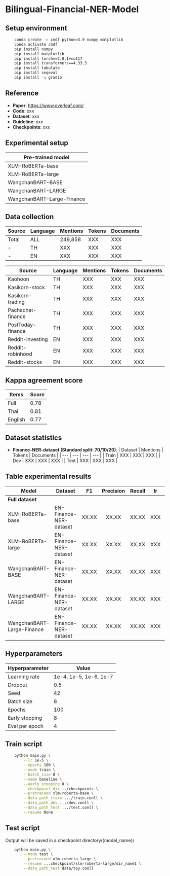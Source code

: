 # Bilingual-Financial-NER-Model

## Setup environment ##
```bash
    conda create -n cmdf python=3.9 numpy matplotlib
    conda activate cmdf
    pip install numpy
    pip install matplotlib
    pip install torch==2.0.1+cu117
    pip install transformers==4.33.3
    pip install tabulate
    pip install seqeval
    pip install -q gradio 
```

## Reference ###
- **Paper**: https://www.overleaf.com/
- **Code**: xxx
- **Dataset**: xxx
- **Guideline**: xxx
- **Checkpoints**: xxx


## Experimental setup ###
| Pre-trained model |
| --- |
| XLM-RoBERTa-base |
| XLM-RoBERTa-large |
| WangchanBART-BASE |
| WangchanBART-LARGE |
| WangchanBART-Large-Finance |


## Data collection ###
| Source | Language | Mentions | Tokens | Documents |
| --- | --- | --- | --- | --- |
| Total | ALL | 249,858| XXX | XXX |
| - | TH | XXX | XXX | XXX |
| - | EN | XXX | XXX | XXX |

| Source | Language | Mentions | Tokens | Documents |
| --- | --- | --- | --- | --- |
| Kaohoon | TH | XXX | XXX | XXX |
| Kasikorn-stock | TH | XXX | XXX | XXX |
| Kasikorn-trading | TH | XXX | XXX | XXX |
| Pachachat-finance | TH | XXX | XXX | XXX |
| PostToday-finance | TH | XXX | XXX | XXX |
| Reddit-investing | EN | XXX | XXX | XXX |
| Reddit-robinhood | EN | XXX | XXX | XXX |
| Reddit-stocks | EN | XXX | XXX | XXX |


## Kappa agreement score ###
| Items | Score |
| --- | --- |
| Full | 0.78 |
| Thai | 0.81 |
| English | 0.77 |


## Dataset statistics ###
- **Finance-NER-dataset (Standard split: 70/10/20)**:
    | Dataset | Mentions | Tokens | Documents |
    | --- | --- | --- | --- |
    | Train | XXX | XXX | XXX |
    | Dev | XXX | XXX | XXX |
    | Test | XXX | XXX | XXX |


## Table experimental results ###
| Model | Dataset | F1 | Precision | Recall | lr | name |
| --- | --- | :---: | :---: | :---: | :---: | :---: |
| **Full dataset** |
| XLM-RoBERTa-base | EN-Finance-NER-dataset | XX.XX | XX.XX | XX.XX | XXX | XXX |
| XLM-RoBERTa-large | EN-Finance-NER-dataset | XX.XX | XX.XX | XX.XX | XXX | XXX |
| WangchanBART-BASE | EN-Finance-NER-dataset | XX.XX | XX.XX | XX.XX | XXX | XXX |
| WangchanBART-LARGE | EN-Finance-NER-dataset | XX.XX | XX.XX | XX.XX | XXX | XXX |
| WangchanBART-Large-Finance | EN-Finance-NER-dataset | XX.XX | XX.XX | XX.XX | XXX | XXX |

## Hyperparameters ###
| Hyperparameter | Value |
| --- | --- |
| Learning rate | 1e-4, 1e-5, 1e-6, 1e-7|
| Dropout | 0.5 |
| Seed | 42 |
| Batch size | 8 |
| Epochs | 100 |
| Early stopping | 8 |
| Eval per epoch | 4 |


## Train script
```bash
    python main.py \
        --lr 1e-5 \
        --epochs 100 \
        --mode train \
        --batch_size 8 \
        --name baseline \
        --early_stopping 8 \
        --checkpoint_dir ../checkpoints \
        --pretrained xlm-roberta-base \
        --data_path_train .../train.conll \
        --data_path_dev .../dev.conll \
        --data_path_test .../test.conll \
        --resume None
```


## Test script
Output will be saved in a checkpoint directory/{model_name}/
```bash 
    python main.py \
        --mode test \
        --pretrained xlm-roberta-large \
        --resume ...checkpoint/xlm-roberta-large/dir_name1 \
        --data_path_test data/toy.conll
```